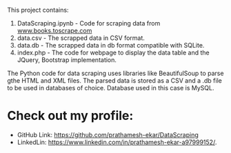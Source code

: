This project contains:
1. DataScraping.ipynb - Code for scraping data from www.books.toscrape.com
2. data.csv - The scrapped data in CSV format.
3. data.db - The scrapped data in db format compatible with SQLite.
4. index.php - The code for webpage to display the data table and the JQuery, Bootstrap implementation.

The Python code for data scraping uses libraries like BeautifulSoup to parse gthe HTML and XML files. The parsed data is stored as a CSV and a .db file to be used in databases of choice. Database used in this case is MySQL.

# Check out my profile: 
* GitHub Link: https://github.com/prathamesh-ekar/DataScraping
* LinkedLin: https://www.linkedin.com/in/prathamesh-ekar-a97999152/.
